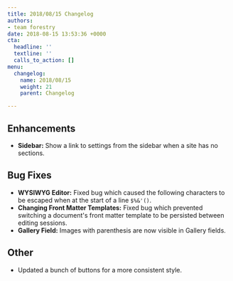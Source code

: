 ```yaml
---
title: 2018/08/15 Changelog
authors:
- team forestry
date: 2018-08-15 13:53:36 +0000
cta:
  headline: ''
  textline: ''
  calls_to_action: []
menu:
  changelog:
    name: 2018/08/15
    weight: 21
    parent: Changelog

---
```

## Enhancements

* **Sidebar:** Show a link to settings from the sidebar when a site has no sections.

## Bug Fixes

* **WYSIWYG Editor:** Fixed bug which caused the following characters to be escaped when at the start of a line `$%&'()`.
* **Changing Front Matter Templates:** Fixed bug which prevented switching a document's front matter template to be persisted between editing sessions.
* **Gallery Field:** Images with parenthesis are now visible in Gallery fields.

## Other

* Updated a bunch of buttons for a more consistent style.